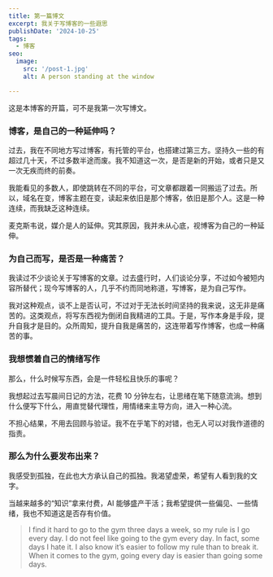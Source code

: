 ```yaml
---
title: 第一篇博文
excerpt: 我关于写博客的一些遐思
publishDate: '2024-10-25'
tags:
  - 博客
seo:
  image:
    src: '/post-1.jpg'
    alt: A person standing at the window

---
```


这是本博客的开篇，可不是我第一次写博文。

### 博客，是自己的一种延伸吗？

过去，我在不同地方写过博客，有托管的平台，也搭建过第三方。坚持久一些的有超过几十天，不过多数半途而废。我不知道这一次，是否是新的开始，或者只是又一次无疾而终的前奏。

我能看见的多数人，即使跳转在不同的平台，可文章都跟着一同搬运了过去。所以，域名在变，博客主题在变，读起来依旧是那个博客，依旧是那个人。这是一种连续，而我缺乏这种连续。

麦克斯韦说，媒介是人的延伸。究其原因，我并未从心底，视博客为自己的一种延伸。

### 为自己而写，是否是一种痛苦？

我读过不少谈论关于写博客的文章。过去盛行时，人们谈论分享，不过如今被短内容所替代；现今写博客的人，几乎不约而同地称道，写博客，是为自己写作。

我对这种观点，谈不上是否认可，不过对于无法长时间坚持的我来说，这无非是痛苦的。这类观点，将写东西视为倒闭自我精进的工具。于是，写作本身是手段，提升自我才是目的。众所周知，提升自我是痛苦的，这连带着写作博客，也成一种痛苦的事。

### 我想惯着自己的情绪写作

那么，什么时候写东西，会是一件轻松且快乐的事呢？

我想起过去写晨间日记的方法，花费 10 分钟左右，让思绪在笔下随意流淌。想到什么便写下什么，用直觉替代理性，用情绪来主导方向，进入一种心流。

不担心结果，不用去回顾与验证。我不在乎笔下的对错，也无人可以对我作道德的指责。

### 那么为什么要发布出来？

我感受到孤独，在此也大方承认自己的孤独。我渴望虚荣，希望有人看到我的文字。

当越来越多的“知识”拿来付费，AI 能够盛产干活；我希望提供一些偏见、一些情绪，我也不知道这是否存有价值。

> I find it hard to go to the gym three days a week, so my rule is I go every day. I do not feel like going to the gym every day. In fact, some days I hate it. I also know it’s easier to follow my rule than to break it. When it comes to the gym, going every day is easier than going some days.
